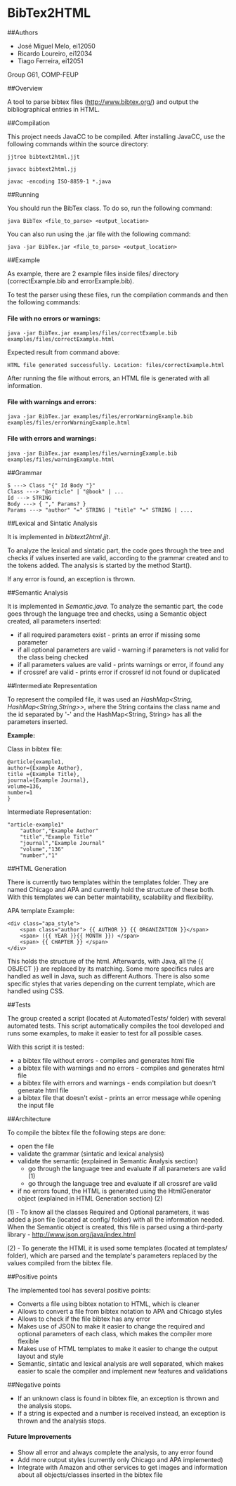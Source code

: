 # BibTex2HTML

##Authors

- José Miguel Melo, ei12050
- Ricardo Loureiro, ei12034
- Tiago Ferreira, ei12051

Group G61, COMP-FEUP


##Overview

A tool to parse bibtex files (http://www.bibtex.org/) and output the bibliographical entries in HTML. 

##Compilation

This project needs JavaCC to be compiled. After installing JavaCC, use the following commands within the source directory:

```
jjtree bibtext2html.jjt

javacc bibtext2html.jj

javac -encoding ISO-8859-1 *.java
```


##Running

You should run the BibTex class. To do so, run the following command:

```
java BibTex <file_to_parse> <output_location>

```

You can also run using the .jar file with the following command:
```
java -jar BibTex.jar <file_to_parse> <output_location>

```


##Example


As example, there are 2 example files inside files/ directory (correctExample.bib and errorExample.bib).

To test the parser using these files, run the compilation commands and then the following commands:

#### File with no errors or warnings:
```
java -jar BibTex.jar examples/files/correctExample.bib examples/files/correctExample.html

```
Expected result from command above:

```
HTML file generated successfully. Location: files/correctExample.html
```

After running the file without errors, an HTML file is generated with all information.



#### File with warnings and errors:
```
java -jar BibTex.jar examples/files/errorWarningExample.bib examples/files/errorWarningExample.html

```


#### File with errors and warnings:
```
java -jar BibTex.jar examples/files/warningExample.bib examples/files/warningExample.html

```


##Grammar
```
S ---> Class "{" Id Body "}"
Class ---> "@article" | "@book" | ...
Id ---> STRING
Body ---> { "," Params? }
Params ---> "author" "=" STRING | "title" "=" STRING | ....
```

##Lexical and Sintatic Analysis

It is implemented in *bibtext2html.jjt*.

To analyze the lexical and sintatic part, the code goes through the tree and checks if values inserted are valid, according to the grammar created and to the tokens added. The analysis is started by the method Start().

If any error is found, an exception is thrown.

##Semantic Analysis

It is implemented in *Semantic.java*.
To analyze the semantic part, the code goes through the language tree and checks, using a Semantic object created, all parameters inserted:

- if all required parameters exist - prints an error if missing some parameter
- if all optional parameters are valid - warning if parameters is not valid for the class being checked
- if all parameters values are valid - prints warnings or error, if found any
- if crossref are valid - prints error if crossref id not found or duplicated
	
	
##Intermediate Representation

To represent the compiled file, it was used an *HashMap\<String, HashMap\<String,String\>\>*, where the String contains the class name and the id separated by '-' and the HashMap<String, String> has all the parameters inserted.

**Example:**

Class in bibtex file:
```
@article{example1,
author={Example Author},
title ={Example Title},
journal={Example Journal},
volume=136,
number=1
}
```

Intermediate Representation:
```
"article-example1"
	"author","Example Author"
	"title","Example Title"
	"journal","Example Journal"
	"volume","136"
	"number","1"
```


##HTML Generation

There is currently two templates within the templates folder. They are named Chicago and APA and currently hold the structure of these both. With this templates we can better maintability, scalability and flexibility.

APA template Example:
```
<div class="apa_style">
	<span class="author"> {{ AUTHOR }} {{ ORGANIZATION }}</span>
	<span> ({{ YEAR }}{{ MONTH }}) </span>
	<span> {{ CHAPTER }} </span>
</div>	
```

This holds the structure of the html. Afterwards, with Java, all the {{ OBJECT }} are replaced by its matching.
Some more specifics rules are handled as well in Java, such as different Authors.
There is also some specific styles that varies depending on the current template, which are handled using CSS.
 
  
##Tests

The group created a script (located at AutomatedTests/ folder) with several automated tests. This script automatically compiles the tool developed and runs some examples, to make it easier to test for all possible cases.

With this script it is tested:
- a bibtex file without errors - compiles and generates html file
- a bibtex file with warnings and no errors - compiles and generates html file
- a bibtex file with errors and warnings - ends compilation but doesn't generate html file
- a bibtex file that doesn't exist - prints an error message while opening the input file


##Architecture

To compile the bibtex file the following steps are done:

- open the file
- validate the grammar (sintatic and lexical analysis)
- validate the semantic (explained in Semantic Analysis section)
	- go through the language tree and evaluate if all parameters are valid (1)
	- go through the language tree and evaluate if all crossref are valid
- if no errors found, the HTML is generated using the HtmlGenerator object (explained in HTML Generation section) (2)
	

(1) - To know all the classes Required and Optional parameters, it was added a json file (located at config/ folder) with all the information needed. When the Semantic object is created, this file is parsed using a third-party library - http://www.json.org/java/index.html

(2) - To generate the HTML it is used some templates (located at templates/ folder), which are parsed and the template's parameters replaced by the values compiled from the bibtex file.


##Positive points

The implemented tool has several positive points:

- Converts a file using bibtex notation to HTML, which is cleaner
- Allows to convert a file from bibtex notation to APA and Chicago styles
- Allows to check if the file bibtex has any error
- Makes use of JSON to make it easier to change the required and optional parameters of each class, which makes the compiler more flexible
- Makes use of HTML templates to make it easier to change the output layout and style
- Semantic, sintatic and lexical analysis are well separated, which makes easier to scale the compiler and implement new features and validations


##Negative points
- If an unknown class is found in bibtex file, an exception is thrown and the analysis stops.
- If a string is expected and a number is received instead, an exception is thrown and the analysis stops.

#### Future Improvements
- Show all error and always complete the analysis, to any error found
- Add more output styles (currently only Chicago and APA implemented)
- Integrate with Amazon and other services to get images and information about all objects/classes inserted in the bibtex file










